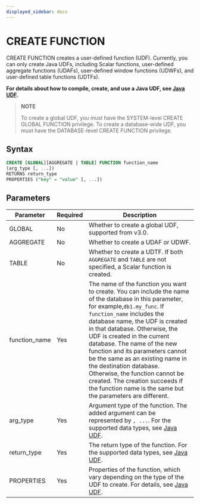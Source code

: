 ```yaml
---
displayed_sidebar: docs
---
```


# CREATE FUNCTION

CREATE FUNCTION creates a user-defined function (UDF). Currently, you can only create Java UDFs, including Scalar functions, user-defined aggregate functions (UDAFs), user-defined window functions (UDWFs), and user-defined table functions (UDTFs).

**For details about how to compile, create, and use a Java UDF, see [Java UDF](../../sql-functions/JAVA_UDF.md).**

> **NOTE**
>
> To create a global UDF, you must have the SYSTEM-level CREATE GLOBAL FUNCTION privilege. To create a database-wide UDF, you must have the DATABASE-level CREATE FUNCTION privilege.

## Syntax

```sql
CREATE [GLOBAL][AGGREGATE | TABLE] FUNCTION function_name
(arg_type [, ...])
RETURNS return_type
PROPERTIES ("key" = "value" [, ...])
```

## Parameters

| **Parameter**      | **Required** | **Description**                                                     |
| ------------- | -------- | ------------------------------------------------------------ |
| GLOBAL        | No       | Whether to create a global UDF, supported from v3.0.  |
| AGGREGATE     | No       | Whether to create a UDAF or UDWF.       |
| TABLE         | No       | Whether to create a UDTF. If both `AGGREGATE` and `TABLE` are not specified, a Scalar function is created.               |
| function_name | Yes       | The name of the function you want to create. You can include the name of the database in this parameter, for example,`db1.my_func`. If `function_name` includes the database name, the UDF is created in that database. Otherwise, the UDF is created in the current database. The name of the new function and its parameters cannot be the same as an existing name in the destination database. Otherwise, the function cannot be created. The creation succeeds if the function name is the same but the parameters are different. |
| arg_type      | Yes       | Argument type of the function. The added argument can be represented by `, ...`. For the supported data types, see [Java UDF](../../sql-functions/JAVA_UDF.md#mapping-between-sql-data-types-and-java-data-types).|
| return_type      | Yes       | The return type of the function. For the supported data types, see [Java UDF](../../sql-functions/JAVA_UDF.md#mapping-between-sql-data-types-and-java-data-types). |
| PROPERTIES    | Yes       | Properties of the function, which vary depending on the type of the UDF to create. For details, see [Java UDF](../../sql-functions/JAVA_UDF.md#step-6-create-the-udf-in-starrocks). |
